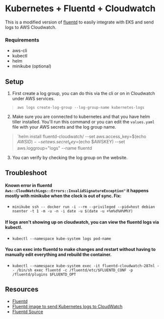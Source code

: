 # Kubernetes + Fluentd + Cloudwatch

This is a modified version of [fluentd](https://www.fluentd.org) to easily integrate with EKS and send logs to AWS Cloudwatch.

### Requirements

- aws-cli
- kubectl
- helm
- minikube (optional)

## Setup

1. First create a log group, you can do this via the cli or on in Cloudwatch under AWS services.

> `aws logs create-log-group --log-group-name kubernetes-logs`

2. Make sure you are connected to kubernetes and that you have helm tiller installed. You'll run this command or you can edit the `values.yaml` file with your AWS secrets and the log group name.

> `helm install fluentd-cloudwatch/ --set aws.access_key=$(echo $AWSID) --set aws.secret_key=$(echo $AWSKEY) --set aws.loggroup=\"logs\" --name fluentd


3. You can verify by checking the log group on the website.

## Troubleshoot

#### Known error in fluentd `Aws::CloudWatchLogs::Errors::InvalidSignatureException"` it happens mostly with minikube when the clock is out of sync. **Fix**: 

- `minikube ssh -- docker run -i --rm --privileged --pid=host debian nsenter -t 1 -m -u -n -i date -u $(date -u +%m%d%H%M%Y)`

#### If logs aren't showing up on cloudwatch, you can view the fluentd logs via kubectl.

- `kubectl --namespace kube-system logs pod-name`

#### You can exec into fluentd to make changes and restart without having to manually edit everything and rebuild the container.

-  `kubectl --namespace kube-system exec -it fluentd-cloudwatch-287nl -- /bin/sh
exec fluentd -c /fluentd/etc/$FLUENTD_CONF -p /fluentd/plugins $FLUENTD_OPT`

## Resources

- [Fluentd](https://github.com/fluent/fluentd-kubernetes-daemonset)
- [Fluentd image to send Kubernetes logs to CloudWatch](https://github.com/callstats-io/fluentd-kubernetes-cloudwatch)
- [Fluentd Source](https://github.com/fluent/fluentd-kubernetes-daemonset/tree/master/docker-image/v0.12/alpine-cloudwatch)
